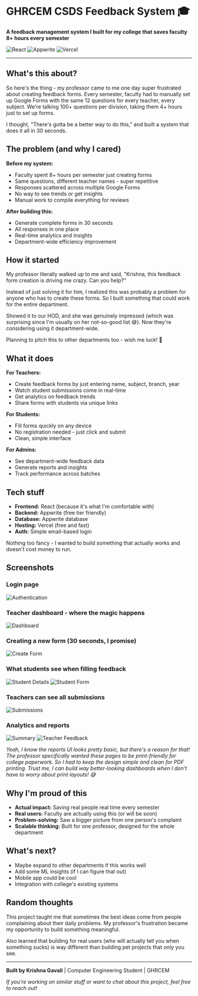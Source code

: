 # GHRCEM CSDS Feedback System 🎓

**A feedback management system I built for my college that saves faculty 8+ hours every semester**

![React](https://img.shields.io/badge/React-61DAFB?style=flat&logo=react&logoColor=white) ![Appwrite](https://img.shields.io/badge/Appwrite-F02E65?style=flat&logo=appwrite&logoColor=white) ![Vercel](https://img.shields.io/badge/Vercel-000000?style=flat&logo=vercel&logoColor=white)

---

## What's this about?

So here's the thing - my professor came to me one day super frustrated about creating feedback forms. Every semester, faculty had to manually set up Google Forms with the same 12 questions for every teacher, every subject. We're talking 100+ questions per division, taking them 4+ hours just to set up forms.

I thought, "There's gotta be a better way to do this," and built a system that does it all in 30 seconds.

## The problem (and why I cared)

**Before my system:**

- Faculty spent 8+ hours per semester just creating forms
- Same questions, different teacher names - super repetitive
- Responses scattered across multiple Google Forms
- No way to see trends or get insights
- Manual work to compile everything for reviews

**After building this:**

- Generate complete forms in 30 seconds
- All responses in one place
- Real-time analytics and insights
- Department-wide efficiency improvement

## How it started

My professor literally walked up to me and said, "Krishna, this feedback form creation is driving me crazy. Can you help?"

Instead of just solving it for him, I realized this was probably a problem for anyone who has to create these forms. So I built something that could work for the entire department.

Showed it to our HOD, and she was genuinely impressed (which was surprising since I'm usually on her not-so-good list 😅). Now they're considering using it department-wide.

Planning to pitch this to other departments too - wish me luck! 🤞

## What it does

**For Teachers:**

- Create feedback forms by just entering name, subject, branch, year
- Watch student submissions come in real-time
- Get analytics on feedback trends
- Share forms with students via unique links

**For Students:**

- Fill forms quickly on any device
- No registration needed - just click and submit
- Clean, simple interface

**For Admins:**

- See department-wide feedback data
- Generate reports and insights
- Track performance across batches

## Tech stuff

- **Frontend:** React (because it's what I'm comfortable with)
- **Backend:** Appwrite (free tier friendly)
- **Database:** Appwrite database
- **Hosting:** Vercel (free and fast)
- **Auth:** Simple email-based login

Nothing too fancy - I wanted to build something that actually works and doesn't cost money to run.

## Screenshots

### Login page

![Authentication](screenshot/auth.png)

### Teacher dashboard - where the magic happens

![Dashboard](screenshot/dashboard.png)

### Creating a new form (30 seconds, I promise)

![Create Form](screenshot/dashboard_create_form.png)

### What students see when filling feedback

![Student Details](screenshot/student_details_update.png)
![Student Form](screenshot/form.png)

### Teachers can see all submissions

![Submissions](screenshot/submission_page.png)

### Analytics and reports

![Summary](screenshot/summary.png)
![Teacher Feedback](screenshot/teahcerwise_feedback.png)

_Yeah, I know the reports UI looks pretty basic, but there's a reason for that! The professor specifically wanted these pages to be print-friendly for college paperwork. So I had to keep the design simple and clean for PDF printing. Trust me, I can build way better-looking dashboards when I don't have to worry about print layouts! 😅_

## Why I'm proud of this

- **Actual impact:** Saving real people real time every semester
- **Real users:** Faculty are actually using this (or will be soon)
- **Problem-solving:** Saw a bigger picture from one person's complaint
- **Scalable thinking:** Built for one professor, designed for the whole department

## What's next?

- Maybe expand to other departments if this works well
- Add some ML insights (if I can figure that out)
- Mobile app could be cool
- Integration with college's existing systems

## Random thoughts

This project taught me that sometimes the best ideas come from people complaining about their daily problems. My professor's frustration became my opportunity to build something meaningful.

Also learned that building for real users (who will actually tell you when something sucks) is way different than building pet projects that only you see.

---

**Built by Krishna Gavali** | Computer Engineering Student | GHRCEM

_If you're working on similar stuff or want to chat about this project, feel free to reach out!_

